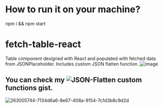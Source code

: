 # How to run it on your machine?
npm i && npm start

# fetch-table-react
Table component designed with React and populated with fetched data from JSONPlaceholder. Includes custom JSON flatten function. 
![image](https://github.com/vegadelalyra/fetch-table-react/assets/77188420/3313a8b8-5056-473b-a124-7d0b6b8c0f51)


## You can check my ![JSON-Flatten](https://gist.github.com/vegadelalyra/af98fcffba2b0d21d4efe8a75f4f9f52) custom functions gist.
![263005744-7134d6a6-8e67-408a-9154-7c1d3b8c9d2d](https://github.com/vegadelalyra/fetch-table-react/assets/77188420/15b78d5c-84f5-4e27-a91a-6266a8e6046d)
